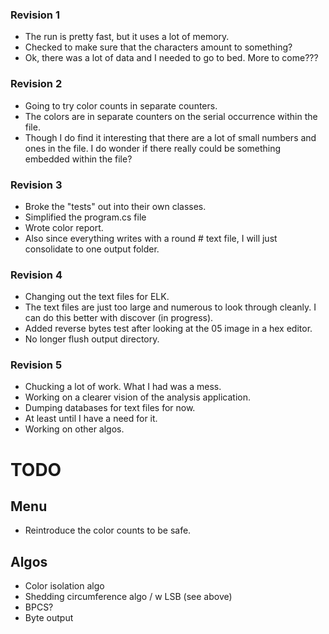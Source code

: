 ### Revision 1
- The run is pretty fast, but it uses a lot of memory.
- Checked to make sure that the characters amount to something?
- Ok, there was a lot of data and I needed to go to bed.  More to come???

### Revision 2
- Going to try color counts in separate counters.
- The colors are in separate counters on the serial occurrence within the file.
- Though I do find it interesting that there are a lot of small numbers and ones in the file.  I do wonder if there really could be something embedded within the file?

### Revision 3
- Broke the "tests" out into their own classes.
- Simplified the program.cs file
- Wrote color report.
- Also since everything writes with a round # text file, I will just consolidate to one output folder.

### Revision 4
- Changing out the text files for ELK.
- The text files are just too large and numerous to look through cleanly.  I can do this better with discover (in progress).
- Added reverse bytes test after looking at the 05 image in a hex editor.
- No longer flush output directory.

### Revision 5
- Chucking a lot of work.  What I had was a mess.
- Working on a clearer vision of the analysis application.
- Dumping databases for text files for now.
- At least until I have a need for it.
- Working on other algos.

# TODO
## Menu
- Reintroduce the color counts to be safe.

## Algos
- Color isolation algo
- Shedding circumference algo / w LSB (see above)
- BPCS?
- Byte output